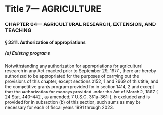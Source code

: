 
# Title 7— AGRICULTURE
### CHAPTER 64— AGRICULTURAL RESEARCH, EXTENSION, AND TEACHING
#### § 3311. Authorization of appropriations
##### (a) Existing programs

Notwithstanding any authorization for appropriations for agricultural research in any Act enacted prior to September 29, 1977 , there are hereby authorized to be appropriated for the purposes of carrying out the provisions of this chapter, except sections 3152, 1 and 2669 of this title, and the competitive grants program provided for in section 1414, 2 and except that the authorization for moneys provided under the Act of March 2, 1887 ( 24 Stat. 440–442 , as amended; 7 U.S.C. 361a–361i ), is excluded and is provided for in subsection (b) of this section, such sums as may be necessary for each of fiscal years 1991 through 2023.
